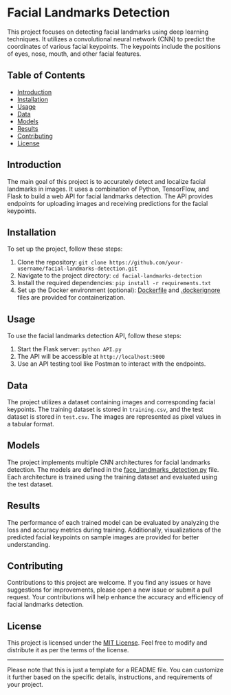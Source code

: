 # Facial Landmarks Detection

This project focuses on detecting facial landmarks using deep learning techniques. It utilizes a convolutional neural network (CNN) to predict the coordinates of various facial keypoints. The keypoints include the positions of eyes, nose, mouth, and other facial features.

## Table of Contents

- [Introduction](#introduction)
- [Installation](#installation)
- [Usage](#usage)
- [Data](#data)
- [Models](#models)
- [Results](#results)
- [Contributing](#contributing)
- [License](#license)

## Introduction

The main goal of this project is to accurately detect and localize facial landmarks in images. It uses a combination of Python, TensorFlow, and Flask to build a web API for facial landmarks detection. The API provides endpoints for uploading images and receiving predictions for the facial keypoints.

## Installation

To set up the project, follow these steps:

1. Clone the repository: `git clone https://github.com/your-username/facial-landmarks-detection.git`
2. Navigate to the project directory: `cd facial-landmarks-detection`
3. Install the required dependencies: `pip install -r requirements.txt`
4. Set up the Docker environment (optional): [Dockerfile](Dockerfile.txt) and [.dockerignore](.dockerignore.txt) files are provided for containerization.

## Usage

To use the facial landmarks detection API, follow these steps:

1. Start the Flask server: `python API.py`
2. The API will be accessible at `http://localhost:5000`
3. Use an API testing tool like Postman to interact with the endpoints.

## Data

The project utilizes a dataset containing images and corresponding facial keypoints. The training dataset is stored in `training.csv`, and the test dataset is stored in `test.csv`. The images are represented as pixel values in a tabular format.

## Models

The project implements multiple CNN architectures for facial landmarks detection. The models are defined in the [face_landmarks_detection.py](face_landmarks_detection.py) file. Each architecture is trained using the training dataset and evaluated using the test dataset.

## Results

The performance of each trained model can be evaluated by analyzing the loss and accuracy metrics during training. Additionally, visualizations of the predicted facial keypoints on sample images are provided for better understanding.

## Contributing

Contributions to this project are welcome. If you find any issues or have suggestions for improvements, please open a new issue or submit a pull request. Your contributions will help enhance the accuracy and efficiency of facial landmarks detection.

## License

This project is licensed under the [MIT License](LICENSE). Feel free to modify and distribute it as per the terms of the license.

---

Please note that this is just a template for a README file. You can customize it further based on the specific details, instructions, and requirements of your project.
